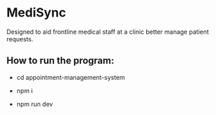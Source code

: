 # MediSync

Designed to aid frontline medical staff at a clinic better manage patient requests.


## How to run the program:

-  cd appointment-management-system

-  npm i

-  npm run dev
